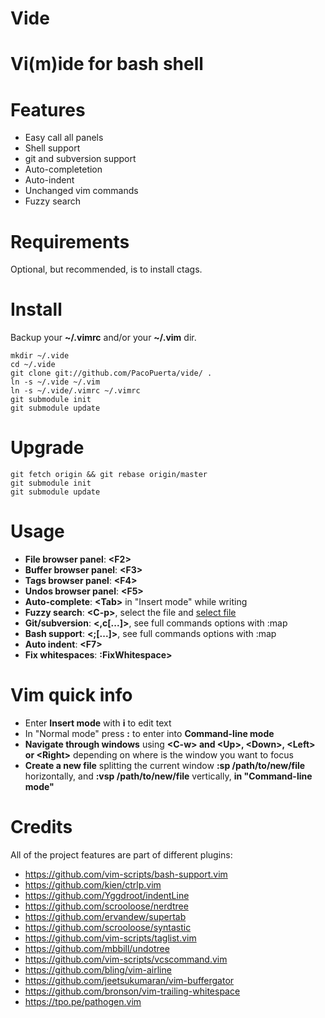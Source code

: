 # Vide

Vi(m)ide for bash shell
========

Features
========

* Easy call all panels
* Shell support
* git and subversion support
* Auto-completetion
* Auto-indent
* Unchanged vim commands
* Fuzzy search

Requirements
=========
Optional, but recommended, is to install ctags.

Install
=========
Backup your **~/.vimrc** and/or your **~/.vim** dir.

    mkdir ~/.vide
    cd ~/.vide
    git clone git://github.com/PacoPuerta/vide/ .
    ln -s ~/.vide ~/.vim
    ln -s ~/.vide/.vimrc ~/.vimrc
    git submodule init
    git submodule update

Upgrade
=======

    git fetch origin && git rebase origin/master
    git submodule init
    git submodule update

Usage
=====

* **File browser panel**: **\<F2\>**
* **Buffer browser panel**: **\<F3\>**
* **Tags browser panel**: **\<F4\>**
* **Undos browser panel**: **\<F5\>**
* **Auto-complete**: **\<Tab\>** in "Insert mode" while writing
* **Fuzzy search**: **\<C-p\>**, select the file and [select file](#selecting-files)
* **Git/subversion**: **\<,c[...]\>**, see full commands options with :map
* **Bash support**: **\<;[...]\>**, see full commands options with :map
* **Auto indent**: **\<F7\>**
* **Fix whitespaces**: **:FixWhitespace>**

Vim quick info
==============
* Enter **Insert mode** with **i** to edit text
* In "Normal mode" press **:** to enter into **Command-line mode**
* **Navigate through windows** using **\<C-w\> and \<Up\>, \<Down\>, \<Left\> or \<Right\>** depending on where is the window you want to focus
* **Create a new file** splitting the current window **:sp /path/to/new/file** horizontally, and **:vsp /path/to/new/file** vertically, **in "Command-line mode"**

Credits
======================
All of the project features are part of different plugins:

* https://github.com/vim-scripts/bash-support.vim
* https://github.com/kien/ctrlp.vim
* https://github.com/Yggdroot/indentLine
* https://github.com/scrooloose/nerdtree
* https://github.com/ervandew/supertab
* https://github.com/scrooloose/syntastic
* https://github.com/vim-scripts/taglist.vim
* https://github.com/mbbill/undotree
* https://github.com/vim-scripts/vcscommand.vim
* https://github.com/bling/vim-airline
* https://github.com/jeetsukumaran/vim-buffergator
* https://github.com/bronson/vim-trailing-whitespace
* https://tpo.pe/pathogen.vim

